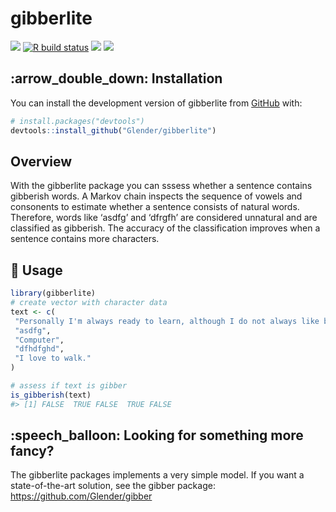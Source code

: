 
<!-- README.md is generated from README.Rmd. Please edit that file -->

# gibberlite

[![](https://img.shields.io/badge/devel%20version-0.0.0.9000-purple.svg)](https://github.com/Glender/gibberlite)
[![R build
status](https://github.com/rossellhayes/ipa/workflows/R-CMD-check/badge.svg)](https://github.com/rossellhayes/ipa/actions)
[![](https://codecov.io/gh/rcannood/princurve/branch/master/graph/badge.svg)](https://codecov.io/gh/rcannood/princurve)
[![](https://img.shields.io/github/languages/code-size/Glender/gibberlite.svg)](https://github.com/Glender/gibberlite)

## :arrow\_double\_down: Installation

You can install the development version of gibberlite from
[GitHub](https://github.com/) with:

``` r
# install.packages("devtools")
devtools::install_github("Glender/gibberlite")
```

## Overview

With the gibberlite package you can sssess whether a sentence contains
gibberish words. A Markov chain inspects the sequence of vowels and
consonents to estimate whether a sentence consists of natural words.
Therefore, words like ‘asdfg’ and ‘dfrgfh’ are considered unnatural and
are classified as gibberish. The accuracy of the classification improves
when a sentence contains more characters.

## :book: Usage

``` r
library(gibberlite)
# create vector with character data
text <- c(
 "Personally I'm always ready to learn, although I do not always like being taught.",
 "asdfg",
 "Computer",
 "dfhdfghd",
 "I love to walk."
)

# assess if text is gibber
is_gibberish(text)
#> [1] FALSE  TRUE FALSE  TRUE FALSE
```

## :speech\_balloon: Looking for something more fancy?

The gibberlite packages implements a very simple model. If you want a
state-of-the-art solution, see the gibber package:
<https://github.com/Glender/gibber>

